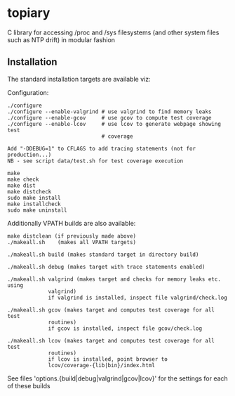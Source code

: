 topiary
=======

C library for accessing /proc and /sys filesystems (and other system files such
as NTP drift) in modular fashion

Installation
------------

The standard installation targets are available viz:

Configuration:

    ./configure
    ./configure --enable-valgrind # use valgrind to find memory leaks
    ./configure --enable-gcov     # use gcov to compute test coverage
    ./configure --enable-lcov     # use lcov to generate webpage showing test
                                  # coverage

    Add "-DDEBUG=1" to CFLAGS to add tracing statements (not for production...)
    NB - see script data/test.sh for test coverage execution

    make
    make check
    make dist
    make distcheck
    sudo make install
    make installcheck
    sudo make uninstall

Additionally VPATH builds are also available:

    make distclean (if previously made above)
    ./makeall.sh    (makes all VPATH targets)

    ./makeall.sh build (makes standard target in directory build)

    ./makeall.sh debug (makes target with trace statements enabled)

    ./makeall.sh valgrind (makes target and checks for memory leaks etc. using
                 valgrind)
                 if valgrind is installed, inspect file valgrind/check.log

    ./makeall.sh gcov (makes target and computes test coverage for all test
                 routines)
                 if gcov is installed, inspect file gcov/check.log

    ./makeall.sh lcov (makes target and computes test coverage for all test 
                 routines)
                 if lcov is installed, point browser to 
                 lcov/coverage-{lib|bin}/index.html

See files 'options.{build|debug|valgrind|gcov|lcov}' for the settings for each
of these builds

